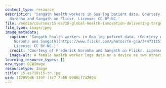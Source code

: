 ```yaml
---
content_type: resource
description: 'Sangath health workers in Goa log patient data. Courtesy of Frederick
  Noronha and Sangath on Flickr. License: CC BY-NC.'
file: /media/courses/15-es718-global-health-innovation-delivering-targeted-advice-to-an-organization-in-the-field-spring-2015/112859db319fffc77a050900cf742604_15-es718s15-th.jpg
file_type: image/jpeg
image_metadata:
  caption: 'Sangath health workers in Goa log patient data. (Courtesy of [Frederick
    Noronha and Sangath](https://www.flickr.com/photos/fn-goa/3447311575) on Flickr.
    License: CC BY-NC.)'
  credit: 'Courtesy of Frederick Noronha and Sangath on Flickr. License: CC BY-NC.'
  image-alt: A female health worker logs data on a device as two others look on.
learning_resource_types: []
ocw_type: OCWImage
resourcetype: Image
title: 15-es718s15-th.jpg
uid: 112859db-319f-ffc7-7a05-0900cf742604
---
```

